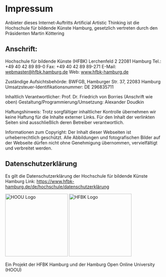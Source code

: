# Impressum  

Anbieter dieses Internet-Auftritts Artificial Artistic Thinking ist die Hochschule für bildende Künste Hamburg, gesetzlich vertreten durch den Präsidenten Martin Köttering

## Anschrift: 
Hochschule für bildende Künste (HFBK)
Lerchenfeld 2
22081 Hamburg
Tel.: +49 40 42 89 89-0
Fax: +49 40 42 89 89-271
E-Mail: webmaster@hfbk.hamburg.de
Web: www.hfbk-hamburg.de

Zuständige Aufsichtsbehörde: BWFGB, Hamburger Str. 37, 22083 Hamburg
Umsatzsteuer-Identifikationsnummer: DE 296835711

Inhaltlich Verantwortlicher: Prof. Dr. Friedrich von Borries (Anschrift wie oben)
Gestaltung/Programmierung/Umsetzung: Alexander Doudkin

Haftungshinweis: Trotz sorgfältiger inhaltlicher Kontrolle übernehmen wir keine Haftung für die Inhalte externer Links. Für den Inhalt der verlinkten Seiten sind ausschließlich deren Betreiber verantwortlich.

Informationen zum Copyright: Der Inhalt dieser Webseiten ist urheberrechtlich geschützt. Alle Abbildungen und fotografischen Bilder auf der Webseite dürfen nicht ohne Genehmigung übernommen, vervielfältigt und verbreitet werden.


##  Datenschutzerklärung
Es gilt die Datenschutzerklärung der Hochschule für bildende Künste Hamburg
Link: https://www.hfbk-hamburg.de/de/hochschule/datenschutzerklärung


<img src="/images/hoou.png" alt="HOOU Logo" style="width: 200px; height: auto;" />
<img src="/images/hfbk.jpg" alt="HFBK Logo" style="width: 200px; height: auto;" />


Ein Projekt der HFBK Hamburg und der Hamburg Open Online University (HOOU)
